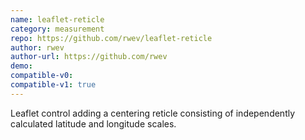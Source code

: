 ```yaml
---
name: leaflet-reticle
category: measurement
repo: https://github.com/rwev/leaflet-reticle
author: rwev
author-url: https://github.com/rwev
demo: 
compatible-v0:
compatible-v1: true
---
```


Leaflet control adding a centering reticle consisting of independently calculated latitude and longitude scales.
